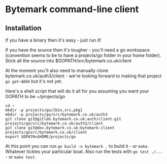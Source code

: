 
Bytemark command-line client
============================

Installation
------------

If you have a binary then it's easy - just run it!

If you have the source then it's tougher - you'll need a go workspace (convention seems to be to have a projects/go folder in your home folder).
Stick all the source into $GOPATH/src/bytemark.co.uk/client

At the moment you'll also need to manually clone bytemark.co.uk/auth3/client - we're looking forward to making that project `go get`-able but it's not yet.

Here's a shell script that will do it all for you assuming you want your GOPATH to be ~/projects/go

	cd ~
	mkdir -p projects/go/{bin,src,pkg}
	mkdir -p projects/go/src/bytemark.co.uk/auth3
	git clone git@gitlab.bytemark.co.uk:auth/client.git projects/go/src/bytemark.co.uk/auth3/client
	git clone git@dev.bytemark.co.uk:bytemark-client projects/gosrc/bytemark.co.uk/client
	export GOPATH=$HOME/projects/go

At this point you can run `go build -o bytemark .` to build it - or `make`. Whatever tickles your particular boat.
Also run the tests with `go test ./...` - or `make test`.
